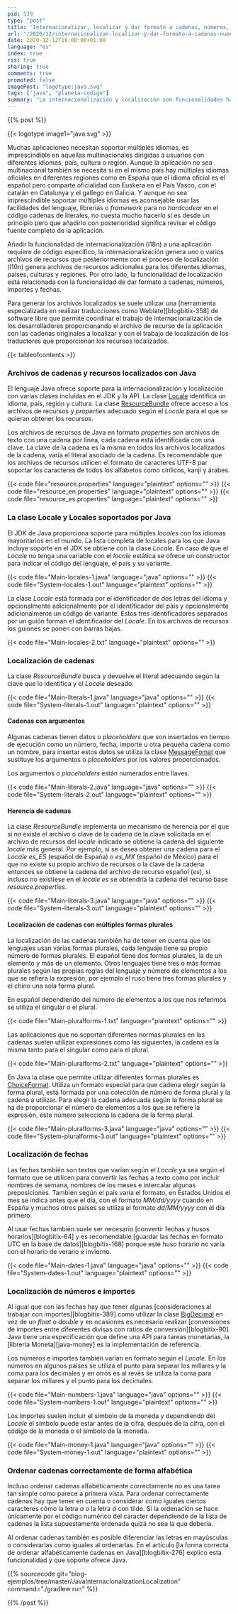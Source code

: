 ```yaml
---
pid: 539
type: "post"
title: "Internacionalizar, localizar y dar formato a cadenas, números, importes y fechas en Java"
url: "/2020/12/internacionalizar-localizar-y-dar-formato-a-cadenas-numeros-importes-y-fechas-en-java/"
date: 2020-12-12T16:00:00+01:00
language: "es"
index: true
rss: true
sharing: true
comments: true
promoted: false
imagePost: "logotype:java.svg"
tags: ["java", "planeta-codigo"]
summary: "La internacionalización y localización son funcionalidades habitualmente necesarias de implementar en una aplicación. La localización ha de tener en cuenta los diferentes literales para cada idioma y no _hardcodearlos_ en el código fuente de la aplicación, las diferentes formas plurales de los lenguajes, el formato de números e importes, fechas e incluso utilizar la forma correcta para ordenar cadenas alfabéticamente."
---
```


{{% post %}}

{{< logotype image1="java.svg" >}}

Muchas aplicaciones necesitan soportar múltiples idiomas, es imprescindible en aquellas multinacionales dirigidas a usuarios con diferentes idiomas, país, cultura o región. Aunque la aplicación no sea multinacional también se necesita si en el mismo país hay múltiples idiomas oficiales en diferentes regiones como en España que el idioma oficial es el español pero comparte oficialidad con Euskera en el País Vasco, con el catalán en Catalunya y el gallego en Galicia. Y aunque no sea imprescindible soportar múltiples idiomas es aconsejable usar las facilidades del lenguaje, librerías o _framework_ para no _hardcodear_ en el código cadenas de literales, no cuesta mucho hacerlo si es desde un principio pero que añadirlo con posterioridad significa revisar el código fuente completo de la aplicación.

Añadir la funcionalidad de internacionalización (i18n) a una aplicación requiere de código específico, la internacionalización genera uno o varios archivos de recursos que posteriormente con el proceso de localización (l10n) genera archivos de recursos adicionales para los diferentes idiomas, países, culturas y regiones. Por otro lado, la funcionalidad de localización está relacionada con la funcionalidad de dar formato a cadenas, números, importes y fechas.

Para generar los archivos localizados se suele utilizar una [herramienta especializada en realizar traducciones como Weblate][blogbitix-358] de software libre que permite coordinar el trabajo de internacionalización de los desarrolladores proporcionando el archivo de recurso de la aplicación con las cadenas originales a localizar y con el trabajo de localización de los traductores que proporcionan los recursos localizados.

{{< tableofcontents >}}

### Archivos de cadenas y recursos localizados con Java

El lenguaje Java ofrece soporte para la internacionalización y localización con varias clases incluidas en el JDK y la API. La clase [Locale](javadoc11:java.base/java/util/Locale.html) identifica un idioma, país, región y cultura. La clase [ResourceBundle](javadoc11:java.base/java/util/ResourceBundle.html) ofrece acceso a los archivos de recursos y _properties_ adecuado según el _Locale_ para el que se quieran obtener los recursos.

Los archivos de recursos de Java en formato _properties_ son archivos de texto con una cadena por línea, cada cadena está identificada con una clave. La clave de la cadena es la misma en todos los archivos localizados de la cadena, varía el literal asociado de la cadena. Es recomendable que los archivos de recursos utilicen el formato de caracteres UTF-8 par soportar los caracteres de todos los alfabetos como cirílicos, kanji y árabes.

{{< code file="resource.properties" language="plaintext" options="" >}}
{{< code file="resource_en.properties" language="plaintext" options="" >}}
{{< code file="resource_es.properties" language="plaintext" options="" >}}

### La clase Locale y Locales soportados por Java

El JDK de Java proporciona soporte para múltiples _locales_ con los idiomas mayoritarios en el mundo. La lista completa de locales para los que Java incluye soporte en el JDK se obtiene con la clase _Locale_. En caso de que el _Locale_ no tenga una variable con el _locale_ estática se ofrece un constructor para indicar el código del lenguaje, el país y su variante.

{{< code file="Main-locales-1.java" language="java" options="" >}}
{{< code file="System-locales-1.out" language="plaintext" options="" >}}

La clase _Locale_ está formada por el identificador de dos letras del idioma y opcionalmente adicionalmente por el identificador del país y opcionalmente adicionalmente un código de variante. Estos tres identificadores separados por un guión forman el identificador del _Locale_. En los archivos de recursos los guiones se ponen con barras bajas.

{{< code file="Main-locales-2.txt" language="plaintext" options="" >}}

### Localización de cadenas

La clase _ResourceBundle_ busca y devuelve el literal adecuando según la clave que lo identifica y el _Locale_ deseado.

{{< code file="Main-literals-1.java" language="java" options="" >}}
{{< code file="System-literals-1.out" language="plaintext" options="" >}}

#### Cadenas con argumentos

Algunas cadenas tienen datos o _placeholders_ que son insertados en tiempo de ejecución como un número, fecha, importe u otra pequeña cadena como un nombre, para insertar estos datos se utiliza la clase [MessageFomat](javadoc11:java.base/java/text/MessageFormat.html) que sustituye los argumentos o _placeholders_ por los valores proporcionados.

Los argumentos o _placeholders_ están numerados entre llaves.

{{< code file="Main-literals-2.java" language="java" options="" >}}
{{< code file="System-literals-2.out" language="plaintext" options="" >}}

#### Herencia de cadenas

La clase _ResourceBundle_ implementa un mecanismo de herencia por el que si no existe el archivo o clave de la cadena de la clave solicitada en el archivo de recursos del _locale_ indicado se obtiene la cadena del siguiente _locale_ más general. Por ejemplo, si se desea obtener una cadena para el _Locale_ _es\_ES_ (español de España) o _es\_MX_ (español de México) para el que no existe su propio archivo de recursos o la clave de la cadena entonces se obtiene la cadena del archivo de recurso español (_es_), si incluso no existiese en el _locale_ _es_ se obtendría la cadena del recurso base _resource.properties_.

{{< code file="Main-literals-3.java" language="java" options="" >}}
{{< code file="System-literals-3.out" language="plaintext" options="" >}}

#### Localización de cadenas con múltiples formas plurales

La localización de las cadenas también ha de tener en cuenta que los lenguajes usan varias formas plurales, cada lenguaje tiene su propio número de formas plurales. El español tiene dos formas plurales, la de un elemento y más de un elemento. Otros lenguajes tiene tres o más formas plurales según las propias reglas del lenguaje y número de elementos a los que se refiera la expresión, por ejemplo el ruso tiene tres formas plurales y el chino una sola forma plural.

En español dependiendo del número de elementos a los que nos referimos se utiliza el singular o el plural.

{{< code file="Main-pluralforms-1.txt" language="plaintext" options="" >}}

Las aplicaciones que no soportan diferentes normas plurales en las cadenas suelen utilizar expresiones como las siguientes, la cadena es la misma tanto para el singular como para el plural.

{{< code file="Main-pluralforms-2.txt" language="plaintext" options="" >}}

En Java la clase que permite utilizar diferentes formas plurales es [ChoiceFormat](javadoc11:java.base/java/text/ChoiceFormat.html). Utiliza un formato especial para que cadena elegir según la forma plural, está formada por una colección de número de forma plural y la cadena a utilizar. Para elegir la cadena adecuada según la forma plural se ha de proporcionar el número de elementos a los que se refiere la expresión, este número selecciona la cadena de la forma plural.

{{< code file="Main-pluralforms-3.java" language="java" options="" >}}
{{< code file="System-pluralforms-3.out" language="plaintext" options="" >}}

### Localización de fechas

Las fechas también son textos que varían según el _Locale_ ya sea según el formato que se utilicen para convertir las fechas a texto como por incluir nombres de semana, nombres de los meses e intercalar algunas preposiciones. También según el país varía el formato, en Estados Unidos el mes se indica antes que el día, con el formato _MM/dd/yyyy_ cuando en España y muchos otros países se utiliza el formato _dd/MM/yyyy_ con el día primero.

Al usar fechas también suele ser necesario [convertir fechas y husos horarios][blogbitix-64] y es recomendable [guardar las fechas en formato UTC en la base de datos][blogbitix-168] porque este huso horario no varía con el horario de verano e invierno.

{{< code file="Main-dates-1.java" language="java" options="" >}}
{{< code file="System-dates-1.out" language="plaintext" options="" >}}

### Localización de números e importes

Al igual que con las fechas hay que tener algunas [consideraciones al trabajar con importes][blogbitix-389] como utilizar la clase [BigDecimal](javadoc11:java.base/java/math/BigDecimal.html) en vez de un _float_ o _double_ y en ocasiones es necesario realizar [conversiones de importes entre diferentes divisas con ratios de conversión][blogbitix-90]. Java tiene una especificación que define una API para tareas monetarias, la [librería Moneta][java-money] es la implementación de referencia.

Los números e importes también varían en formato según el _Locale_. En los números en algunos países se utiliza el punto para separar los millares y la coma para los decimales y en otros es al revés se utiliza la coma para separar los millares y el punto para los decimales.

{{< code file="Main-numbers-1.java" language="java" options="" >}}
{{< code file="System-numbers-1.out" language="plaintext" options="" >}}

Los importes suelen incluir el símbolo de la moneda y dependiendo del _Locale_ el símbolo puede estar antes de la cifra, después de la cifra, con el código de la moneda o el símbolo de la moneda.

{{< code file="Main-money-1.java" language="java" options="" >}}
{{< code file="System-money-1.out" language="plaintext" options="" >}}

### Ordenar cadenas correctamente de forma alfabética

Incluso ordenar cadenas alfabéticamente correctamente no es una tarea tan simple como parece a primera vista. Para ordenar correctamente cadenas hay que tener en cuenta o considerar como iguales ciertos caracteres cómo la letra _a_ o la letra _á_ con tilde. Si la ordenación se hace únicamente por el código numérico del caracter dependiendo de la lista de cadenas la lista supuestamente ordenada quizá no sea la que debería.

Al ordenar cadenas también es posible diferenciar las letras en mayúsculas o considerarlas como iguales al ordenarlas. En el artículo [la forma correcta de ordenar alfabéticamente cadenas en Java][blogbitix-276] explico esta funcionalidad y que soporte ofrece Java.

{{% sourcecode git="blog-ejemplos/tree/master/JavaInternacionalizationLocalization" command="./gradlew run" %}}

{{% /post %}}
